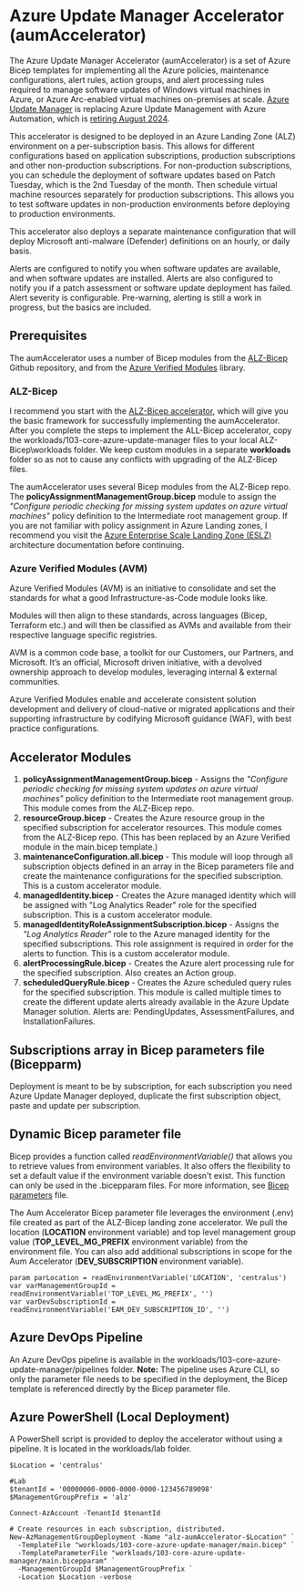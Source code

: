 # Azure Update Manager Accelerator (aumAccelerator)
The Azure Update Manager Accelerator (aumAccelerator) is a set of Azure Bicep templates for implementing all the Azure policies, maintenance configurations, alert rules, action groups, and alert processing rules required to manage software updates of Windows virtual machines in Azure, or Azure Arc-enabled virtual machines on-premises at scale. [Azure Update Manager](https://learn.microsoft.com/en-us/azure/update-manager/overview?tabs=azure-vms) is replacing Azure Update Management with Azure Automation, which is [retiring August 2024](https://azure.microsoft.com/en-us/updates/were-retiring-the-log-analytics-agent-in-azure-monitor-on-31-august-2024/).

This accelerator is designed to be deployed in an Azure Landing Zone (ALZ) environment on a per-subscription basis. This allows for different configurations based on application subscriptions, production subscriptions and other non-production subscriptions. For non-production subscriptions, you can schedule the deployment of software updates based on Patch Tuesday, which is the 2nd Tuesday of the month. Then schedule virtual machine resources separately for production subscriptions. This allows you to test software updates in non-production environments before deploying to production environments.

This accelerator also deploys a separate maintenance configuration that will deploy Microsoft anti-malware (Defender) definitions on an hourly, or daily basis.

Alerts are configured to notify you when software updates are available, and when software updates are installed. Alerts are also configured to notify you if a patch assessment or software update deployment has failed. Alert severity is configurable. Pre-warning, alerting is still a work in progress, but the basics are included.

## Prerequisites
The aumAccelerator uses a number of Bicep modules from the [ALZ-Bicep](https://github.com/Azure/ALZ-Bicep/) Github repository, and from the [Azure Verified Modules](https://azure.github.io/Azure-Verified-Modules/) library.

### ALZ-Bicep
I recommend you start with the [ALZ-Bicep accelerator](https://github.com/Azure/ALZ-Bicep/wiki/Accelerator), which will give you the basic framework for successfully implementing the aumAccelerator. After you complete the steps to implement the ALL-Bicep accelerator, copy the workloads/103-core-azure-update-manager files to your local ALZ-Bicep\workloads folder. We keep custom modules in a separate **workloads** folder so as not to cause any conflicts with upgrading of the ALZ-Bicep files.

The aumAccelerator uses several Bicep modules from the ALZ-Bicep repo. The **policyAssignmentManagementGroup.bicep** module to assign the *"Configure periodic checking for missing system updates on azure virtual machines"* policy definition to the Intermediate root management group. If you are not familiar with policy assignment in Azure Landing zones, I recommend you visit the [Azure Enterprise Scale Landing Zone (ESLZ)](https://github.com/Azure/Enterprise-Scale/wiki/ALZ-Policies) architecture documentation before continuing.

### Azure Verified Modules (AVM)
Azure Verified Modules (AVM) is an initiative to consolidate and set the standards for what a good Infrastructure-as-Code module looks like.

Modules will then align to these standards, across languages (Bicep, Terraform etc.) and will then be classified as AVMs and available from their respective language specific registries.

AVM is a common code base, a toolkit for our Customers, our Partners, and Microsoft. It’s an official, Microsoft driven initiative, with a devolved ownership approach to develop modules, leveraging internal & external communities.

Azure Verified Modules enable and accelerate consistent solution development and delivery of cloud-native or migrated applications and their supporting infrastructure by codifying Microsoft guidance (WAF), with best practice configurations.

## Accelerator Modules
1. **policyAssignmentManagementGroup.bicep** - Assigns the *"Configure periodic checking for missing system updates on azure virtual machines"* policy definition to the Intermediate root management group. This module comes from the ALZ-Bicep repo.
2. **resourceGroup.bicep** - Creates the Azure resource group in the specified subscription for accelerator resources. This module comes from the ALZ-Bicep repo. (This has been replaced by an Azure Verified module in the main.bicep template.)
3. **maintenanceConfiguration.all.bicep** - This module will loop through all subscription objects defined in an array in the Bicep parameters file and create the maintenance configurations for the specified subscription. This is a custom accelerator module.
4. **managedIdentity.bicep** - Creates the Azure managed identity which will be assigned with "Log Analytics Reader" role for the specified subscription. This is a custom accelerator module.
5. **managedIdentityRoleAssignmentSubscription.bicep** - Assigns the *"Log Analytics Reader"* role to the Azure managed identity for the specified subscriptions. This role assignment is required in order for the alerts to function. This is a custom accelerator module.
6. **alertProcessingRule.bicep** - Creates the Azure alert processing rule for the specified subscription. Also creates an Action group.
7. **scheduledQueryRule.bicep** - Creates the Azure scheduled query rules for the specified subscription. This module is called multiple times to create the different update alerts already available in the Azure Update Manager solution. Alerts are: PendingUpdates, AssessmentFailures, and InstallationFailures.

## Subscriptions array in Bicep parameters file (Bicepparm)
Deployment is meant to be by subscription, for each subscription you need Azure Update Manager deployed, duplicate the first subscription object, paste and update per subscription.

## Dynamic Bicep parameter file
Bicep provides a function called *readEnvironmentVariable()* that allows you to retrieve values from environment variables. It also offers the flexibility to set a default value if the environment variable doesn't exist. This function can only be used in the .bicepparam files. For more information, see [Bicep parameters](https://learn.microsoft.com/en-us/azure/azure-resource-manager/bicep/parameter-files?tabs=Bicep) file.

The Aum Accelerator Bicep parameter file leverages the environment (.env) file created as part of the ALZ-Bicep landing zone accelerator. We pull the location (**LOCATION** environment variable) and top level management group value (**TOP_LEVEL_MG_PREFIX** environment variable) from the environment file. You can also add additional subscriptions in scope for the Aum Accelerator (**DEV_SUBSCRIPTION** environment variable).

```
param parLocation = readEnvironmentVariable('LOCATION', 'centralus')
var varManagementGroupId = readEnvironmentVariable('TOP_LEVEL_MG_PREFIX', '')
var varDevSubscriptionId = readEnvironmentVariable('EAM_DEV_SUBSCRIPTION_ID', '')

```

## Azure DevOps Pipeline
An Azure DevOps pipeline is available in the workloads/103-core-azure-update-manager/pipelines folder. **Note:** The pipeline uses Azure CLI, so only the parameter file needs to be specified in the deployment, the Bicep template is referenced directly by the Bicep parameter file.

## Azure PowerShell (Local Deployment)
A PowerShell script is provided to deploy the accelerator without using a pipeline. It is located in the workloads/lab folder. 

```
$Location = 'centralus'

#Lab
$tenantId = '00000000-0000-0000-0000-123456789098'
$ManagementGroupPrefix = 'alz'

Connect-AzAccount -TenantId $tenantId

# Create resources in each subscription, distributed.
New-AzManagementGroupDeployment -Name "alz-aumAccelerator-$Location" `
  -TemplateFile "workloads/103-core-azure-update-manager/main.bicep" `
  -TemplateParameterFile "workloads/103-core-azure-update-manager/main.bicepparam" `
  -ManagementGroupId $ManagementGroupPrefix `
  -Location $Location -verbose 

```
